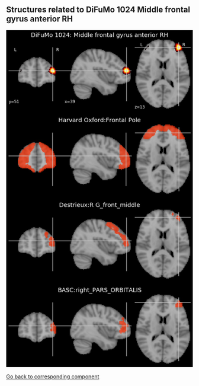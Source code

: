 


## Structures related to DiFuMo 1024 Middle frontal gyrus anterior RH

![66](66.jpg "Structures related to DiFuMo 1024 Middle frontal gyrus anterior RH")

[Go back to corresponding component](https://parietal-inria.github.io/DiFuMo/1024/html/66.html)